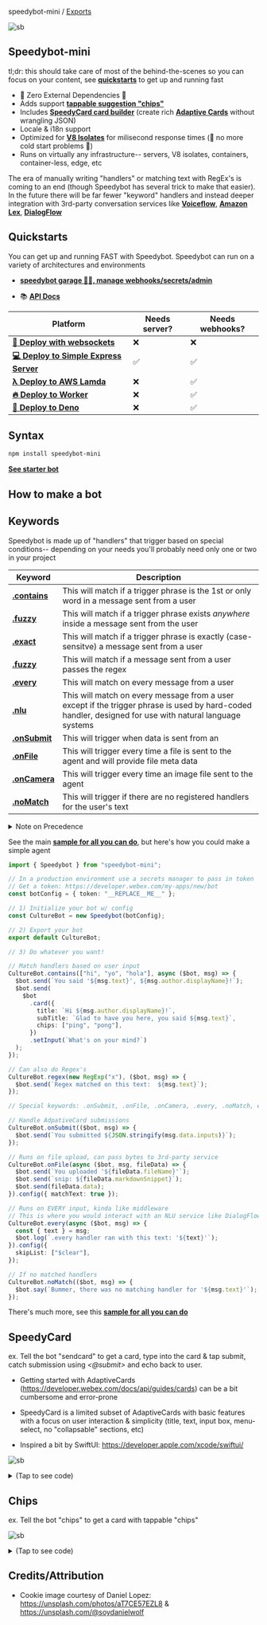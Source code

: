 speedybot-mini / [Exports](modules.md)

![sb](https://github.com/valgaze/speedybot-mini/raw/deploy/docs/assets/logo.png?raw=true)

## Speedybot-mini

tl;dr: this should take care of most of the behind-the-scenes so you can focus on your content, see **[quickstarts](#quickstarts)** to get up and running fast

- 🌟 Zero External Dependencies 🌟
- Adds support **[tappable suggestion "chips"](#chips)**
- Includes **[SpeedyCard card builder](#speedycard)** (create rich **[Adaptive Cards](https://developer.webex.com/docs/api/guides/cards)** without wrangling JSON)
- Locale & i18n support
- Optimized for **[V8 Isolates](https://developers.cloudflare.com/workers/learning/how-workers-works/)** for milisecond response times (🥶 no more cold start problems 🥶)
- Runs on virtually any infrastructure-- servers, V8 isolates, containers, container-less, edge, etc

The era of manually writing "handlers" or matching text with RegEx's is coming to an end (though Speedybot has several trick to make that easier). In the future there will be far fewer "keyword" handlers and instead deeper integration with 3rd-party conversation services like **[Voiceflow](https://www.voiceflow.com/)**, **[Amazon Lex](https://aws.amazon.com/lex/)**, **[DialogFlow](https://cloud.google.com/dialogflow/docs)**

## Quickstarts

You can get up and running FAST with Speedybot. Speedybot can run on a variety of architectures and environments

- **[speedybot garage 🔧🤖, manage webhooks/secrets/admin](https://codepen.io/valgaze/pen/MWVjEZV)**

- 📚 **[API Docs](https://github.com/valgaze/speedybot-mini/blob/deploy/api-docs/modules.md#classes)**

| Platform                                                                                                                          | Needs server? | Needs webhooks? |
| --------------------------------------------------------------------------------------------------------------------------------- | ------------- | --------------- |
| **[🔌 Deploy with websockets](https://github.com/valgaze/speedybot-mini/tree/deploy/examples/webhooks)**                          | ❌            | ❌              |
| **[💻 Deploy to Simple Express Server](https://github.com/valgaze/speedybot-mini/tree/deploy/examples/express-incoming-webhook)** | ✅            | ✅              |
| **[λ Deploy to AWS Lamda](https://github.com/valgaze/speedybot-mini/tree/deploy/examples/aws-lambda)**                            | ❌            | ✅              |
| **[🔥 Deploy to Worker](https://github.com/valgaze/speedybot-mini/tree/deploy/examples/worker)**                                  | ❌            | ✅              |
| **[🦖 Deploy to Deno](https://github.com/valgaze/speedybot-mini/tree/deploy/examples/deno)**                                      | ❌            | ✅              |

## Syntax

```sh
npm install speedybot-mini
```

**[See starter bot](./settings/config.ts)**

## How to make a bot

## Keywords

Speedybot is made up of "handlers" that trigger based on special conditions-- depending on your needs you'll probably need only one or two in your project

| Keyword                                                                                                       | Description                                                                                                                                             |
| ------------------------------------------------------------------------------------------------------------- | ------------------------------------------------------------------------------------------------------------------------------------------------------- |
| **[.contains](https://github.com/valgaze/speedybot-mini/blob/deploy/api-docs/classes/Speedybot.md#contains)** | This will match if a trigger phrase is the 1st or only word in a message sent from a user                                                               |
| **[.fuzzy](https://github.com/valgaze/speedybot-mini/blob/deploy/api-docs/classes/Speedybot.md#fuzzy)**       | This will match if a trigger phrase exists _anywhere_ inside a message sent from the user                                                               |
| **[.exact](https://github.com/valgaze/speedybot-mini/blob/deploy/api-docs/classes/Speedybot.md#exact)**       | This will match if a trigger phrase is exactly (case-sensitve) a message sent from a user                                                               |
| **[.fuzzy](https://github.com/valgaze/speedybot-mini/blob/deploy/api-docs/classes/Speedybot.md#regex)**       | This will match if a message sent from a user passes the regex                                                                                          |
| **[.every](https://github.com/valgaze/speedybot-mini/blob/deploy/api-docs/classes/Speedybot.md#every)**       | This will match on every message from a user                                                                                                            |
| **[.nlu](https://github.com/valgaze/speedybot-mini/blob/deploy/api-docs/classes/Speedybot.md#nlu)**           | This will match on every message from a user except if the trigger phrase is used by hard-coded handler, designed for use with natural language systems |
| **[.onSubmit](https://github.com/valgaze/speedybot-mini/blob/deploy/api-docs/classes/Speedybot.md#onSubmit)** | This will trigger when data is sent from an **[](https://developer.webex.com/docs/api/guides/cards)**                                                   |
| **[.onFile](https://github.com/valgaze/speedybot-mini/blob/deploy/api-docs/classes/Speedybot.md#onFile)**     | This will trigger every time a file is sent to the agent and will provide file meta data                                                                |
| **[.onCamera](https://github.com/valgaze/speedybot-mini/blob/deploy/api-docs/classes/Speedybot.md#onCamera)** | This will trigger every time an image file sent to the agent                                                                                            |
| **[.noMatch](https://github.com/valgaze/speedybot-mini/blob/deploy/api-docs/classes/Speedybot.md#noMatch)**   | This will trigger if there are no registered handlers for the user's text                                                                               |

<details>
<summary>Note on Precedence</summary>

Rule: the 1st registered handler will match in the event of a conflict

Ex. Below since it was set first, fuzzy will take precedence over `contains`

```ts
import { Speedybot, Config } from "speedybot-mini";

const botConfig: Config = {
  token: "__REPLACE__ME__",
};

// 1) Initialize your bot w/ config
const CultureBot = new Speedybot(botConfig);

CultureBot.fuzzy("hi", ($bot, msg) => {
  $bot.send("Fuzzy launched");
});

CultureBot.contains("hi", ($bot, msg) => {
  $bot.send("Contains launched");
});
```

</details>

See the main **[sample for all you can do](./settings/config.ts)**, but here's how you could make a simple agent

```ts
import { Speedybot } from "speedybot-mini";

// In a production environment use a secrets manager to pass in token
// Get a token: https://developer.webex.com/my-apps/new/bot
const botConfig = { token: "__REPLACE__ME__" };

// 1) Initialize your bot w/ config
const CultureBot = new Speedybot(botConfig);

// 2) Export your bot
export default CultureBot;

// 3) Do whatever you want!

// Match handlers based on user input
CultureBot.contains(["hi", "yo", "hola"], async ($bot, msg) => {
  $bot.send(`You said '${msg.text}', ${msg.author.displayName}!`);
  $bot.send(
    $bot
      .card({
        title: `Hi ${msg.author.displayName}!`,
        subTitle: `Glad to have you here, you said ${msg.text}`,
        chips: ["ping", "pong"],
      })
      .setInput(`What's on your mind?`)
  );
});

// Can also do Regex's
CultureBot.regex(new RegExp("x"), ($bot, msg) => {
  $bot.send(`Regex matched on this text:  ${msg.text}`);
});

// Special keywords: .onSubmit, .onFile, .onCamera, .every, .noMatch, etc

// Handle AdpativeCard submissions
CultureBot.onSubmit(($bot, msg) => {
  $bot.send(`You submitted ${JSON.stringify(msg.data.inputs)}`);
});

// Runs on file upload, can pass bytes to 3rd-party service
CultureBot.onFile(async ($bot, msg, fileData) => {
  $bot.send(`You uploaded '${fileData.fileName}'`);
  $bot.send(`snip: ${fileData.markdownSnippet}`);
  $bot.send(fileData.data);
}).config({ matchText: true });

// Runs on EVERY input, kinda like middleware
// This is where you would interact with an NLU service like DialogFlow, Amazon Lex, Voiceflow, etc
CultureBot.every(async ($bot, msg) => {
  const { text } = msg;
  $bot.log(`.every handler ran with this text: '${text}'`);
}).config({
  skipList: ["$clear"],
});

// If no matched handlers
CultureBot.noMatch(($bot, msg) => {
  $bot.say(`Bummer, there was no matching handler for '${msg.text}'`);
});
```

There's much more, see this **[sample for all you can do](./settings/config.ts)**

## SpeedyCard

ex. Tell the bot "sendcard" to get a card, type into the card & tap submit, catch submission using _<@submit>_ and echo back to user.

- Getting started with AdaptiveCards (https://developer.webex.com/docs/api/guides/cards) can be a bit cumbersome and error-prone

- SpeedyCard is a limited subset of AdaptiveCards with basic features with a focus on user interaction & simplicity (title, text, input box, menu-select, no "collapsable" sections, etc)

- Inspired a bit by SwiftUI: https://developer.apple.com/xcode/swiftui/

![sb](https://github.com/valgaze/speedybot-mini/raw/deploy/docs/assets/demo_sendcard.gif)

<details>
<summary>(Tap to see code)</summary>

```ts
import { Speedybot } from "speedybot-mini";

// In a production environment use a secrets manager to pass in token
// Get a token: https://developer.webex.com/my-apps/new/bot
const botConfig = { token: "__REPLACE__ME__" };

// 1) Initialize your bot w/ config
const CultureBot = new Speedybot(botConfig);

// 2) Export your bot
export default CultureBot;

// 3) Do whatever you want!
// Match handlers based on user input like
CultureBot.contains("hi", async ($bot, msg) => {
  $bot.send(`You said '${msg.text}', ${msg.author.displayName}!`);
});

// Handle/capture AdpativeCard submissions
CultureBot.onSubmit(($bot, msg) => {
  $bot.send(`You submitted ${JSON.stringify(msg.data.inputs)}`);
});

// send a card

CultureBot.contains("sendcard", async ($bot, msg) => {
  const cardPayload = $bot
    .card()
    .setTitle("System is 👍")
    .setSubtitle("If you see this card, everything is working")
    .setImage("https://i.imgur.com/SW78JRd.jpg")
    .setInput(`What's on your mind?`)
    .setTable([[`Bot's Time`, new Date().toTimeString()]])
    .setData({ mySpecialData: { a: 1, b: 2 } })
    .setUrl(
      "https://www.youtube.com/watch?v=3GwjfUFyY6M",
      "Take a moment to celebrate"
    );
});
```

</details>

## Chips

ex. Tell the bot "chips" to get a card with tappable "chips"

![sb](https://github.com/valgaze/speedybot-mini/raw/deploy/docs/assets/demo_chips.gif)

<details>
<summary>(Tap to see code)</summary>

```ts
import { Speedybot } from "speedybot-mini";

// In a production environment use a secrets manager to pass in token
// Get a token: https://developer.webex.com/my-apps/new/bot
const botConfig = { token: "__REPLACE__ME__" };

// 1) Initialize your bot w/ config
const CultureBot = new Speedybot(botConfig);

// 2) Export your bot
export default CultureBot;

// 3) Do whatever you want!
// Match handlers based on user input like
CultureBot.contains("hi", async ($bot, msg) => {
  $bot.send(`You said '${msg.text}', ${msg.author.displayName}!`);
});

// Handle/capture AdpativeCard submissions (non-chip submission)
CultureBot.onSubmit(($bot, msg) => {
  $bot.send(`You submitted ${JSON.stringify(msg.data.inputs)}`);
});

CultureBot.contains(["ping", "pong"], ($bot, msg) => {
  const { text } = msg;
  if (text === "ping") {
    $bot.send("pong");
  } else if (text === "pong") {
    $bot.send("ping");
  }
});

// send a card with tappable chips

CultureBot.contains("chips", async ($bot, msg) => {
  $bot.send(
    $bot
      .card()
      .setChips([
        "hey",
        "ping",
        { label: "say the phrase pong", keyword: "pong" },
      ])
  );
});
```

</details>

## Credits/Attribution

- Cookie image courtesy of Daniel Lopez: https://unsplash.com/photos/aT7CE57EZL8 & https://unsplash.com/@soydanielwolf
